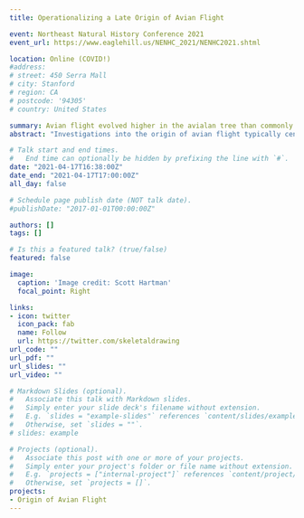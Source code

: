 ```yaml
---
title: Operationalizing a Late Origin of Avian Flight

event: Northeast Natural History Conference 2021
event_url: https://www.eaglehill.us/NENHC_2021/NENHC2021.shtml

location: Online (COVID!)
#address:
# street: 450 Serra Mall
# city: Stanford
# region: CA
# postcode: '94305'
# country: United States

summary: Avian flight evolved higher in the avialan tree than commonly assumed.
abstract: "Investigations into the origin of avian flight typically center around well known taxa with either historical importance, such as Archaeopteryx, and/or exceptional preservation, such as the dromaeosaurid Microraptor. These investigations often link the origins of avian flight to unknown Middle Jurassic theropods, equating pennaceous-feathered wings, which first appear in pennaraptoran theropods in the late Middle Jurassic, with flight ability. Biomechanical work has shown that aerial locomotion requires far more than flapping wings, and several recent phylogenetic studies have concluded that incipient aerial locomotion in Archaeopteryx and Microrator was acquired independently of the origin of modern birds. As the origin of avian flight shifts crownward, time-calibrated paravian phylogenies suggest aerial locomotion truly ancestral to avian flight may have been a Late Jurassic or Early Cretaceous phenomenon. This raises the possibility that rather than modeling hypothetical ancestral theropods, the stages of avian flight mechanics may be found among the exceptionally well-documented Early Cretaceous avialan fossil record. Here we present initial results, mapping key features associated with avian flight onto Early Cretaceous avialans. We find evidence for several stages of aerial locomotion restricted to Euavialae, with the fundamental components of the avian flight apparatus only becoming fully present in Ornithothoraces."

# Talk start and end times.
#   End time can optionally be hidden by prefixing the line with `#`.
date: "2021-04-17T16:38:00Z"
date_end: "2021-04-17T17:00:00Z"
all_day: false

# Schedule page publish date (NOT talk date).
#publishDate: "2017-01-01T00:00:00Z"

authors: []
tags: []

# Is this a featured talk? (true/false)
featured: false

image:
  caption: 'Image credit: Scott Hartman'
  focal_point: Right

links:
- icon: twitter
  icon_pack: fab
  name: Follow
  url: https://twitter.com/skeletaldrawing
url_code: ""
url_pdf: ""
url_slides: ""
url_video: ""

# Markdown Slides (optional).
#   Associate this talk with Markdown slides.
#   Simply enter your slide deck's filename without extension.
#   E.g. `slides = "example-slides"` references `content/slides/example-slides.md`.
#   Otherwise, set `slides = ""`.
# slides: example

# Projects (optional).
#   Associate this post with one or more of your projects.
#   Simply enter your project's folder or file name without extension.
#   E.g. `projects = ["internal-project"]` references `content/project/deep-learning/index.md`.
#   Otherwise, set `projects = []`.
projects:
- Origin of Avian Flight
---
```


